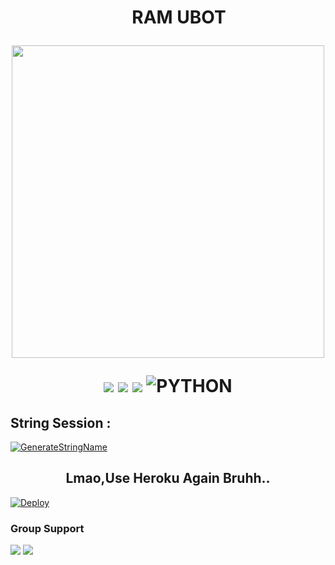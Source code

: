 
<h1 align="center"><img width="35px">RAM UBOT
<p align="center"><img src="https://telegra.ph/file/e62dcb31e02594af0fab4.png" width="500"></p>
<p align="center">
<p align="center">
    <a href="https://github.com/izzy-adeeva/Plugins"><img src="https://img.shields.io/github/last-commit/izzy-adeeva/Plugins?color=ff0000&logo=github&logoColor=ffffff&style=for-the-badge" /></a>
    <a href="https://github.com/izzy-adeeva/Plugins"> <img src="https://img.shields.io/github/repo-size/izzy-adeeva/Plugins?logo=github&style=for-the-badge" /></a>
    <a href="https://pypi.org/project/Telethon/"><img src="https://img.shields.io/pypi/v/telethon?color=important&label=telethon&logo=python&logoColor=brightgreen&style=for-the-badge" /></a>
    <img alt="PYTHON" src="https://img.shields.io/badge/PYTHON-v3.9.6-purple?style=for-the-badge&logo=appveyor"/>
    </p>

## String Session :
[![GenerateStringName](https://img.shields.io/badge/repl.it-generateStringName-white)](https://t.me/GeezStringBot)

<h2 align="center">
   Lmao,Use Heroku Again Bruhh..
</h2>

[![Deploy](https://www.herokucdn.com/deploy/button.svg)](https://heroku.com/deploy?template=https://github.com/hitokizzy/RAM-UBOT_EXTENDED/blob/master)


### Group Support 
<a href="https://t.me/ramsupportt"><img src="https://img.shields.io/badge/Join-Group%20Support1-blue.svg?style=for-the-badge&logo=Telegram"></a> <a href="https://t.me/GeezSupport"><img src="https://img.shields.io/badge/Join-Groups%20Support2-blue.svg?style=for-the-badge&logo=Telegram"></a>

##

